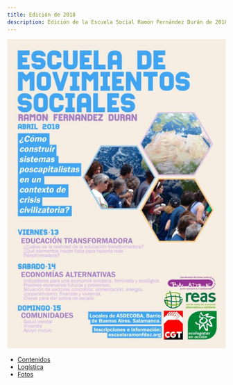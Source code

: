 ```yaml
---
title: Edición de 2018
description: Edición de la Escuela Social Ramón Fernández Durán de 2018
---
```


![Cartel Escuela Social 4ª Edición](cartel_escuela_2018.jpg#center)

- [Contenidos](contenidos) 
- [Logística](logistica) 
- [Fotos](fotos) 